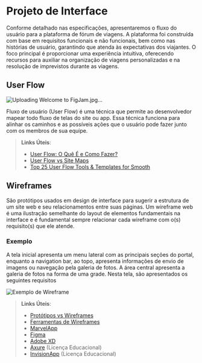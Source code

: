 
# Projeto de Interface

Conforme detalhado nas especificações, apresentaremos o fluxo do usuário para a plataforma de fórum de viagens. A plataforma foi construída com base em requisitos funcionais e não funcionais, bem como nas histórias de usuário, garantindo que atenda às expectativas dos viajantes. O foco principal é proporcionar uma experiência intuitiva, oferecendo recursos para auxiliar na organização de viagens personalizadas e na resolução de imprevistos durante as viagens. 

## User Flow

![Uploading Welcome to FigJam.jpg…]()


Fluxo de usuário (User Flow) é uma técnica que permite ao desenvolvedor mapear todo fluxo de telas do site ou app. Essa técnica funciona para alinhar os caminhos e as possíveis ações que o usuário pode fazer junto com os membros de sua equipe.

> **Links Úteis**:
> - [User Flow: O Quê É e Como Fazer?](https://medium.com/7bits/fluxo-de-usu%C3%A1rio-user-flow-o-que-%C3%A9-como-fazer-79d965872534)
> - [User Flow vs Site Maps](http://designr.com.br/sitemap-e-user-flow-quais-as-diferencas-e-quando-usar-cada-um/)
> - [Top 25 User Flow Tools & Templates for Smooth](https://www.mockplus.com/blog/post/user-flow-tools)


## Wireframes

São protótipos usados em design de interface para sugerir a estrutura de um site web e seu relacionamentos entre suas páginas. Um wireframe web é uma ilustração semelhante do layout de elementos fundamentais na interface e é fundamental sempre relacionar cada wireframe com o(s) requisito(s) que ele atende.

### Exemplo

A tela inicial apresenta um menu lateral com as principais seções do portal, enquanto a navigation bar, ao topo, apresenta informações de envio de imagens ou navegação pela galeria de fotos. A área central apresenta a galeria de fotos na forma de uma grade. Nesta tela, são apresentados os seguintes requisitos

![Exemplo de Wireframe](img/wireframe-example.png)

 
> **Links Úteis**:
> - [Protótipos vs Wireframes](https://www.nngroup.com/videos/prototypes-vs-wireframes-ux-projects/)
> - [Ferramentas de Wireframes](https://rockcontent.com/blog/wireframes/)
> - [MarvelApp](https://marvelapp.com/developers/documentation/tutorials/)
> - [Figma](https://www.figma.com/)
> - [Adobe XD](https://www.adobe.com/br/products/xd.html#scroll)
> - [Axure](https://www.axure.com/edu) (Licença Educacional)
> - [InvisionApp](https://www.invisionapp.com/) (Licença Educacional)
